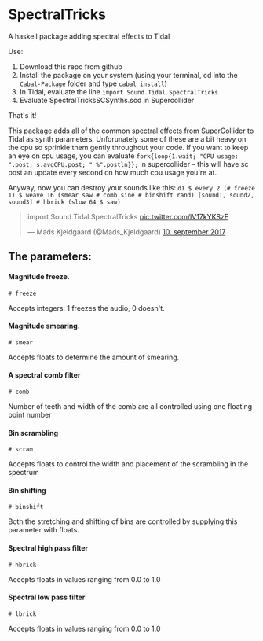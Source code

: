 # SpectralTricks
A haskell package adding spectral effects to Tidal

Use:
1. Download this repo from github
2. Install the package on your system (using your terminal, cd into the `Cabal-Package` folder and type `cabal install`)
3. In Tidal, evaluate the line `import Sound.Tidal.SpectralTricks`
4. Evaluate SpectralTricksSCSynths.scd in Supercollider

That's it!

This package adds all of the common spectral effects from SuperCollider to Tidal as synth parameters. 
Unforunately some of these are a bit heavy on the cpu so sprinkle them gently throughout your code. If you want to keep an eye on cpu usage, you can evaluate `fork{loop{1.wait; "CPU usage: ".post; s.avgCPU.post; " %".postln}};` in supercollider – this will have sc post an update every second on how much cpu usage you're at.

Anyway, now you can destroy your sounds like this: `d1 $ every 2 (# freeze 1) $ weave 16 (smear saw # comb sine # binshift rand) [sound1, sound2, sound3] # hbrick (slow 64 $ saw)`

<blockquote class="twitter-video" data-lang="da"><p lang="en" dir="ltr">import Sound.Tidal.SpectralTricks <a href="https://t.co/lV17kYKSzF">pic.twitter.com/lV17kYKSzF</a></p>&mdash; Mads Kjeldgaard (@Mads_Kjeldgaard) <a href="https://twitter.com/Mads_Kjeldgaard/status/906822269598666753">10. september 2017</a></blockquote>
<script async src="//platform.twitter.com/widgets.js" charset="utf-8"></script>

## The parameters:

#### Magnitude freeze.
`# freeze`

Accepts integers: 1 freezes the audio, 0 doesn't. 

#### Magnitude smearing. 
`# smear`

Accepts floats to determine the amount of smearing. 

#### A spectral comb filter
`# comb`

Number of teeth and width of the comb are all controlled using one floating point number

#### Bin scrambling
`# scram`

Accepts floats to control the width and placement of the scrambling in the spectrum

#### Bin shifting
`# binshift`

Both the stretching and shifting of bins are controlled by supplying this parameter with floats. 

#### Spectral high pass filter
`# hbrick`

Accepts floats in values ranging from 0.0 to 1.0

#### Spectral low pass filter
`# lbrick`

Accepts floats in values ranging from 0.0 to 1.0
